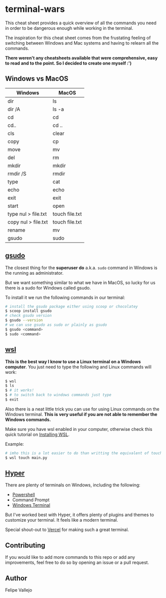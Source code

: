# terminal-wars
This cheat sheet provides a quick overview of all the commands you need in order to be dangerous enough while working in the terminal.

The inspiration for this cheat sheet comes from the frustating feeling of switching between Windows and Mac systems and having to relearn all the commands.

**There weren't any cheatsheets available that were comprehensive, easy to read and to the point. So I decided to create one myself :')**

## Windows vs MacOS
| Windows | MacOS |
| --------- | ----- |
| dir | ls |
| dir /A | ls -a |
| cd | cd |
| cd.. | cd .. |
| cls | clear |
| copy | cp |
| move | mv |
| del | rm |
| mkdir | mkdir |
| rmdir /S | rmdir |
| type | cat |
| echo | echo |
| exit | exit |
| start | open |
| type nul > file.txt | touch file.txt |
| copy nul > file.txt | touch file.txt |
| rename | mv |
| gsudo | sudo |

## [gsudo](https://github.com/gerardog/gsudo)
The closest thing for the **superuser do** a.k.a. `sudo` command in Windows is the running as administrator.

But we want something similar to what we have in MacOS, so lucky for us there is a sudo for Windows called gsudo.

To install it we run the following commands in our terminal:
```bash
# install the gsudo package either using scoop or chocolatey
$ scoop install gsudo
# check gsudo version
$ gsudo --version
# we can use gsudo as sudo or plainly as gsudo
$ gsudo <command>
$ sudo <command>
```

## [wsl](https://ubuntu.com/wsl)
**This is the best way I know to use a Linux terminal on a Windows computer**. You just need to type the following and Linux commands will work:
```bash
$ wsl
$ ls 
$ # it works!
$ # to switch back to windows commands just type
$ exit
```

Also there is a neat little trick you can use for using Linux commands on the Windows terminal. **This is very useful if you are not able to remember the Windows commands.**

Make sure you have wsl enabled in your computer, otherwise check this quick tutorial on [Installing WSL](https://learn.microsoft.com/en-us/windows/wsl/install).

Example:
```bash
# imho this is a lot easier to do than writting the equivalent of touch in windows
$ wsl touch main.py
```

## [Hyper](https://hyper.is/)
There are plenty of terminals on Windows, including the following:
* [Powershell](https://learn.microsoft.com/en-us/powershell/)
* Command Prompt
* [Windows Terminal](https://github.com/microsoft/terminal)
  
But I've worked best with Hyper, it offers plenty of plugins and themes to customize your terminal. It feels like a modern terminal.

Special shout-out to [Vercel](https://github.com/vercel) for making such a great terminal.

## Contributing
If you would like to add more commands to this repo or add any improvements, feel free to do so by opening an issue or a pull request.

## Author
Felipe Vallejo
